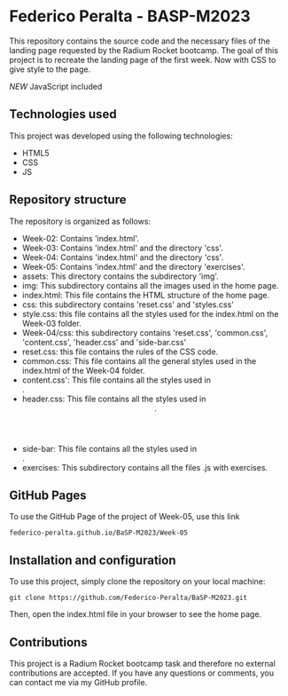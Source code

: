 # Federico Peralta - BASP-M2023 

This repository contains the source code and the necessary files of the landing page requested by the Radium Rocket bootcamp. The goal of this project is to recreate the landing page of the first week. Now with CSS to give style to the page.

*NEW* JavaScript included

## Technologies used

This project was developed using the following technologies:

- HTML5
- CSS
- JS

## Repository structure

The repository is organized as follows:

- Week-02: Contains 'index.html'.
- Week-03: Contains 'index.html' and the directory 'css'.
- Week-04: Contains 'index.html' and the directory 'css'.
- Week-05: Contains 'index.html' and the directory 'exercises'.
- assets: This directory contains the subdirectory 'img'.
- img: This subdirectory contains all the images used in the home page.
- index.html: This file contains the HTML structure of the home page.
- css: this subdirectory contains 'reset.css' and 'styles.css'
- style.css: this file contains all the styles used for the index.html on the Week-03 folder.
- Week-04/css: this subdirectory contains 'reset.css', 'common.css', 'content.css', 'header.css' and 'side-bar.css'
- reset.css: this file contains the rules of the CSS code.
- common.css: This file contains all the general styles used in the index.html of the Week-04 folder.
- content.css': This file contains all the styles used in <main>.
- header.css: This file contains all the styles used in <header>.
- side-bar: This file contains all the styles used in <aside>.
- exercises: This subdirectory contains all the files .js with exercises.


## GitHub Pages

To use the GitHub Page of the project of Week-05, use this link

```
federico-peralta.github.io/BaSP-M2023/Week-05
```
## Installation and configuration

To use this project, simply clone the repository on your local machine:

```
git clone https://github.com/Federico-Peralta/BaSP-M2023.git
```

Then, open the index.html file in your browser to see the home page.

## Contributions

This project is a Radium Rocket bootcamp task and therefore no external contributions are accepted. If you have any questions or comments, you can contact me via my GitHub profile.
